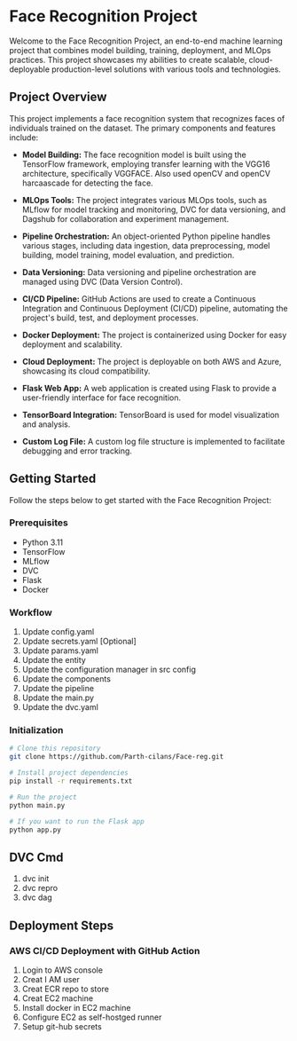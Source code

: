 # Face Recognition Project

Welcome to the Face Recognition Project, an end-to-end machine learning project that combines model building, training, deployment, and MLOps practices. This project showcases my abilities to create scalable, cloud-deployable production-level solutions with various tools and technologies.

## Project Overview

This project implements a face recognition system that recognizes faces of individuals trained on the dataset. The primary components and features include:

- **Model Building:** The face recognition model is built using the TensorFlow framework, employing transfer learning with the VGG16 architecture, specifically VGGFACE. Also used openCV and openCV harcaascade for detecting the face.

- **MLOps Tools:** The project integrates various MLOps tools, such as MLflow for model tracking and monitoring, DVC for data versioning, and Dagshub for collaboration and experiment management.

- **Pipeline Orchestration:** An object-oriented Python pipeline handles various stages, including data ingestion, data preprocessing, model building, model training, model evaluation, and prediction.

- **Data Versioning:** Data versioning and pipeline orchestration are managed using DVC (Data Version Control).

- **CI/CD Pipeline:** GitHub Actions are used to create a Continuous Integration and Continuous Deployment (CI/CD) pipeline, automating the project's build, test, and deployment processes.

- **Docker Deployment:** The project is containerized using Docker for easy deployment and scalability.

- **Cloud Deployment:** The project is deployable on both AWS and Azure, showcasing its cloud compatibility.

- **Flask Web App:** A web application is created using Flask to provide a user-friendly interface for face recognition.

- **TensorBoard Integration:** TensorBoard is used for model visualization and analysis.

- **Custom Log File:** A custom log file structure is implemented to facilitate debugging and error tracking.

## Getting Started

Follow the steps below to get started with the Face Recognition Project:

### Prerequisites

- Python 3.11
- TensorFlow
- MLflow
- DVC
- Flask
- Docker

### Workflow

1. Update config.yaml
2. Update secrets.yaml [Optional]
3. Update params.yaml
4. Update the entity
5. Update the configuration manager in src config
6. Update the components
7. Update the pipeline
8. Update the main.py
9. Update the dvc.yaml

### Initialization

```bash
# Clone this repository
git clone https://github.com/Parth-cilans/Face-reg.git

# Install project dependencies
pip install -r requirements.txt

# Run the project
python main.py

# If you want to run the Flask app
python app.py

```

## DVC Cmd

1. dvc init
2. dvc repro
3. dvc dag


## Deployment Steps

### AWS CI/CD Deployment with GitHub Action

1. Login to AWS console 
2. Creat I AM user 
3. Creat ECR repo to store
4. Creat EC2 machine
5. Install docker in EC2 machine
6. Configure EC2 as self-hostged runner
7. Setup git-hub secrets

